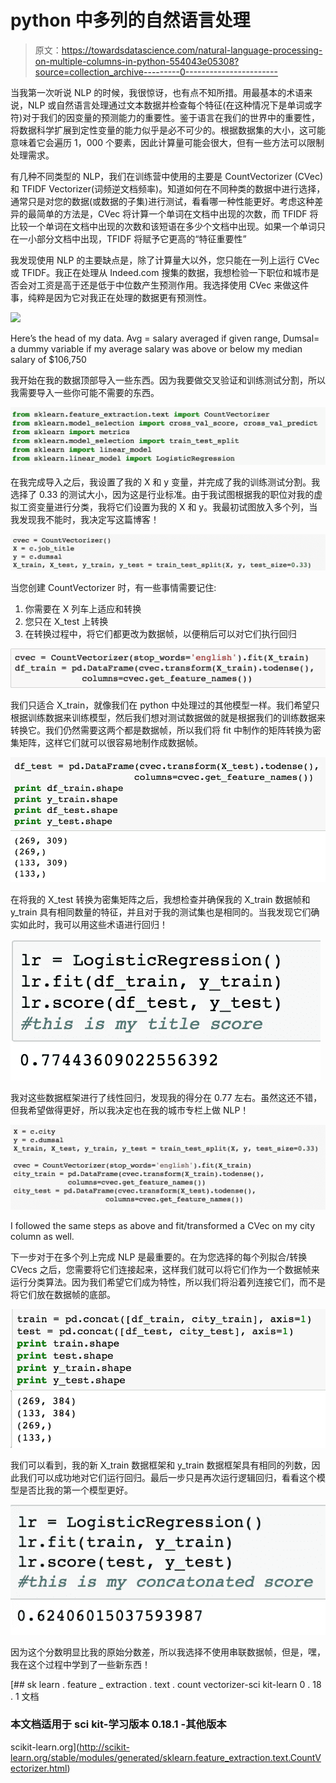 # python 中多列的自然语言处理

> 原文：<https://towardsdatascience.com/natural-language-processing-on-multiple-columns-in-python-554043e05308?source=collection_archive---------0----------------------->

当我第一次听说 NLP 的时候，我很惊讶，也有点不知所措。用最基本的术语来说，NLP 或自然语言处理通过文本数据并检查每个特征(在这种情况下是单词或字符)对于我们的因变量的预测能力的重要性。鉴于语言在我们的世界中的重要性，将数据科学扩展到定性变量的能力似乎是必不可少的。根据数据集的大小，这可能意味着它会遍历 1，000 个要素，因此计算量可能会很大，但有一些方法可以限制处理需求。

有几种不同类型的 NLP，我们在训练营中使用的主要是 CountVectorizer (CVec)和 TFIDF Vectorizer(词频逆文档频率)。知道如何在不同种类的数据中进行选择，通常只是对您的数据(或数据的子集)进行测试，看看哪一种性能更好。考虑这种差异的最简单的方法是，CVec 将计算一个单词在文档中出现的次数，而 TFIDF 将比较一个单词在文档中出现的次数和该短语在多少个文档中出现。如果一个单词只在一小部分文档中出现，TFIDF 将赋予它更高的“特征重要性”

我发现使用 NLP 的主要缺点是，除了计算量大以外，您只能在一列上运行 CVec 或 TFIDF。我正在处理从 Indeed.com 搜集的数据，我想检验一下职位和城市是否会对工资是高于还是低于中位数产生预测作用。我选择使用 CVec 来做这件事，纯粹是因为它对我正在处理的数据更有预测性。

![](img/b03e274dedaae492fed7fda9b5ad1f0d.png)

Here’s the head of my data. Avg = salary averaged if given range, Dumsal= a dummy variable if my average salary was above or below my median salary of $106,750

我开始在我的数据顶部导入一些东西。因为我要做交叉验证和训练测试分割，所以我需要导入一些你可能不需要的东西。

![](img/8a3610fc4b535783b98e7fe0dcb79d24.png)

在我完成导入之后，我设置了我的 X 和 y 变量，并完成了我的训练测试分割。我选择了 0.33 的测试大小，因为这是行业标准。由于我试图根据我的职位对我的虚拟工资变量进行分类，我将它们设置为我的 X 和 y。我最初试图放入多个列，当我发现我不能时，我决定写这篇博客！

![](img/3d99c0083abdae96d31add8ea7bbddec.png)

当您创建 CountVectorizer 时，有一些事情需要记住:

1.  你需要在 X 列车上适应和转换
2.  您只在 X_test 上转换
3.  在转换过程中，将它们都更改为数据帧，以便稍后可以对它们执行回归

![](img/dddd23b30a38b85c60ae7ed5f70e7af8.png)

我们只适合 X_train，就像我们在 python 中处理过的其他模型一样。我们希望只根据训练数据来训练模型，然后我们想对测试数据做的就是根据我们的训练数据来转换它。我们仍然需要这两个都是数据帧，所以我们将 fit 中制作的矩阵转换为密集矩阵，这样它们就可以很容易地制作成数据帧。

![](img/11875d61408f9ac7a4de4c2516a989c3.png)

在将我的 X_test 转换为密集矩阵之后，我想检查并确保我的 X_train 数据帧和 y_train 具有相同数量的特征，并且对于我的测试集也是相同的。当我发现它们确实如此时，我可以用这些术语进行回归！

![](img/ea228e8ebef2f9dfacae03aaed92cd4c.png)

我对这些数据框架进行了线性回归，发现我的得分在 0.77 左右。虽然这还不错，但我希望做得更好，所以我决定也在我的城市专栏上做 NLP！

![](img/9ff9ad3e433143507e5c923ceaa9b4e3.png)

I followed the same steps as above and fit/transformed a CVec on my city column as well.

下一步对于在多个列上完成 NLP 是最重要的。在为您选择的每个列拟合/转换 CVecs 之后，您需要将它们连接起来，这样我们就可以将它们作为一个数据帧来运行分类算法。因为我们希望它们成为特性，所以我们将沿着列连接它们，而不是将它们放在数据帧的底部。

![](img/7bbd5baefd467837e3a58eff8b1b49c6.png)

我们可以看到，我的新 X_train 数据框架和 y_train 数据框架具有相同的列数，因此我们可以成功地对它们运行回归。最后一步只是再次运行逻辑回归，看看这个模型是否比我的第一个模型更好。

![](img/8d38abc293846ee8f1ca122af11bef95.png)

因为这个分数明显比我的原始分数差，所以我选择不使用串联数据帧，但是，嘿，我在这个过程中学到了一些新东西！

[](http://scikit-learn.org/stable/modules/generated/sklearn.feature_extraction.text.CountVectorizer.html) [## sk learn . feature _ extraction . text . count vectorizer-sci kit-learn 0 . 18 . 1 文档

### 本文档适用于 sci kit-学习版本 0.18.1 -其他版本

scikit-learn.org](http://scikit-learn.org/stable/modules/generated/sklearn.feature_extraction.text.CountVectorizer.html)
